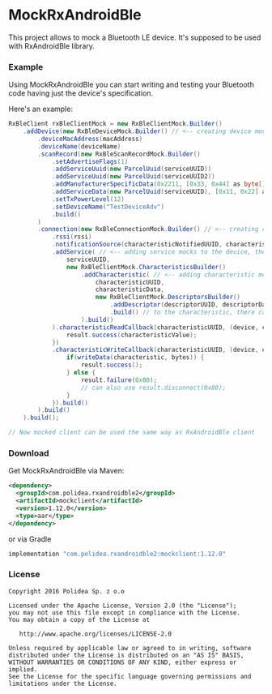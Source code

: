 MockRxAndroidBle
=============

This project allows to mock a Bluetooth LE device. It's supposed to be used with RxAndroidBle library.


### Example

Using MockRxAndroidBle you can start writing and testing your Bluetooth code having just the device's specification.

Here's an example:

```java
RxBleClient rxBleClientMock = new RxBleClientMock.Builder()
    .addDevice(new RxBleDeviceMock.Builder() // <-- creating device mock, there can me multiple of them
        .deviceMacAddress(macAddress)
        .deviceName(deviceName)
        .scanRecord(new RxBleScanRecordMock.Builder()
            .setAdvertiseFlags(1)
            .addServiceUuid(new ParcelUuid(serviceUUID))
            .addServiceUuid(new ParcelUuid(serviceUUID2))
            .addManufacturerSpecificData(0x2211, [0x33, 0x44] as byte[])
            .addServiceData(new ParcelUuid(serviceUUID), [0x11, 0x22] as byte[])
            .setTxPowerLevel(12)
            .setDeviceName("TestDeviceAdv")
            .build()
        )
        .connection(new RxBleConnectionMock.Builder() // <-- creating connection mock
            .rssi(rssi)
            .notificationSource(characteristicNotifiedUUID, characteristicNotificationSubject)
            .addService( // <-- adding service mocks to the device, there can be multiple of them
                serviceUUID,
                new RxBleClientMock.CharacteristicsBuilder()
                    .addCharacteristic( // <-- adding characteristic mocks to the service, there can be multiple of them
                        characteristicUUID,
                        characteristicData,
                        new RxBleClientMock.DescriptorsBuilder()
                            .addDescriptor(descriptorUUID, descriptorData) // <-- adding descriptor mocks
                            .build() // to the characteristic, there can be multiple of them
                    ).build()
            ).characteristicReadCallback(characteristicUUID, (device, characteristic, result) -> {
                result.success(characteristicValue);
            })
            .characteristicWriteCallback(characteristicUUID, (device, characteristic, bytes, result) -> {
                if(writeData(characteristic, bytes)) {
                    result.success();
                } else {
                    result.failure(0x80);
                    // can also use result.disconnect(0x80); 
                }
            }).build()
        ).build()
    ).build();

// Now mocked client can be used the same way as RxAndroidBle client
```

### Download

Get MockRxAndroidBle via Maven:

```xml
<dependency>
  <groupId>com.polidea.rxandroidble2</groupId>
  <artifactId>mockclient</artifactId>
  <version>1.12.0</version>
  <type>aar</type>
</dependency>
```

or via Gradle

```groovy
implementation "com.polidea.rxandroidble2:mockclient:1.12.0"
```

### License

    Copyright 2016 Polidea Sp. z o.o

    Licensed under the Apache License, Version 2.0 (the "License");
    you may not use this file except in compliance with the License.
    You may obtain a copy of the License at

       http://www.apache.org/licenses/LICENSE-2.0

    Unless required by applicable law or agreed to in writing, software
    distributed under the License is distributed on an "AS IS" BASIS,
    WITHOUT WARRANTIES OR CONDITIONS OF ANY KIND, either express or implied.
    See the License for the specific language governing permissions and
    limitations under the License.
